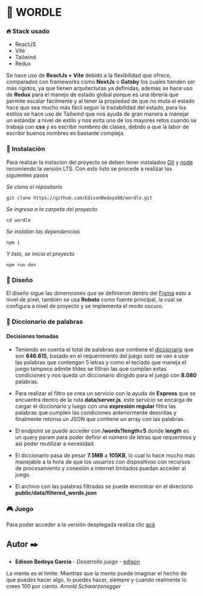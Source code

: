 # 🚀 WORDLE

### 🔥 Stack usado

- ReactJS
- Vite
- Tailwind
- Redux

Se hace uso de **ReactJs + Vite** debido a la flexibilidad que ofrece, comparados con frameworks como **NextJs** o **Gatsby** los cuales tienden ser más rígidos, ya que tienen arquitecturas ya definidas, además se hace uso de **Redux** para el manejo de estado global porque es una librería que permite escalar fácilmente y al tener la propiedad de que no muta el estado hace que sea mucho más fácil seguir la trazabilidad del estado, para los estilos se hace uso de Tailwind que nos ayuda de gran manera a manejar un estándar a nivel de estilo y nos evita uno de los mayores retos cuando se trabaja con **css** y es escribir nombres de clases, debido a que la labor de escribir buenos nombres es bastante compleja.

### 🔧 Instalación

Para realizar la instacion del proyecto se deben tener instalados [Git](https://git-scm.com/downloads) y [node](https://nodejs.org/es/download) recomiendo la versión LTS.
Con esto listo se procede a realizar los siguientes pasos

_Se clona el repositorio_

```
git clone https://github.com/EdisonBedoya98/wordle.git
```

_Se ingresa a la carpeta del proyecto_

```
cd wordle
```

_Se instalan las dependencias_

```
npm i
```

_Y listo, se inicia el proyecto_

```
npm run dev
```

### 🎨 Diseño

El diseño sigue las dimensiones que se definieron dentro del [Figma](https://www.figma.com/file/1ItfWDdmg93m4yfj0BAvCn/DD3-Worlde?node-id=0%3A1) esto a nivel de pixel, también se usa **Roboto** como fuente principal, la cual se configura a nivel de proyecto y se implementa el modo oscuro.

### 📙 Diccionario de palabras

#### Decisiones tomadas

- Teniendo en cuenta el total de palabras que contiene el [diccionario](https://gitlab.com/d2945/words/-/raw/main/words.txt") que son **646.615**, basado en el requerimiento del juego solo se van a usar las palabras que contengan 5 letras y como el teclado que maneja el juego tampoco admite tildes se filtran las que cumplan estas condiciones y nos queda un diccionario dirigido para el juego con **8.080** palabras.

- Para realizar el filtro se crea un servicio con la ayuda de **Express** que se encuentra dentro de la ruta **data/server.js**, este servicio se encarga de cargar el diccionario y luego con una **expresión regular** filtra las palabras que cumplen las condiciones anteriormente descritas y finalmente retorna un JSON que contiene un array con las palabras.

- El endpoint se puede acceder con **/words?length=5** donde **length** es un query param para poder definir el número de letras que requerimos y así poder reutilizar a necesidad.

- El diccionario pasa de pesar **7.5MB** a **105KB**, lo cual lo hace mucho más manejable a la hora de que los usuarios con dispositivos con recursos de procesamiento y conexión a internet limitados puedan acceder al juego.
- El archivo con las palabras filtradas se puede encontrar en el directorio **public/data/filtered_words.json**

### 🎮 Juego

Para poder acceder a la versión desplegada realiza clic [acá](https://teal-dodol-276981.netlify.app/)

## Autor ✒️

- **Edison Bedoya García** - _Desarrollo juego_ - [edison](https://github.com/EdisonBedoya98)

La mente es el límite. Mientras que la mente puede imaginar el hecho de que puedes hacer algo, lo puedes hacer, siempre y cuando realmente lo crees 100 por ciento.
_Arnold Schwarzenegger_
